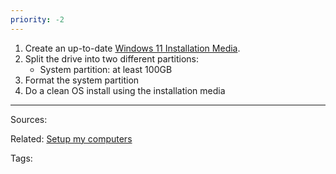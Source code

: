 ```yaml
---
priority: -2
---
```


1. Create an up-to-date [Windows 11 Installation Media](https://go.microsoft.com/fwlink/?linkid=2156295).  
2. Split the drive into two different partitions:
    - System partition: at least 100GB 
3. Format the system partition
4. Do a clean OS install using the installation media


---


Sources:

Related:
[Setup my computers](../Setup%20my%20computers.md)

Tags:
